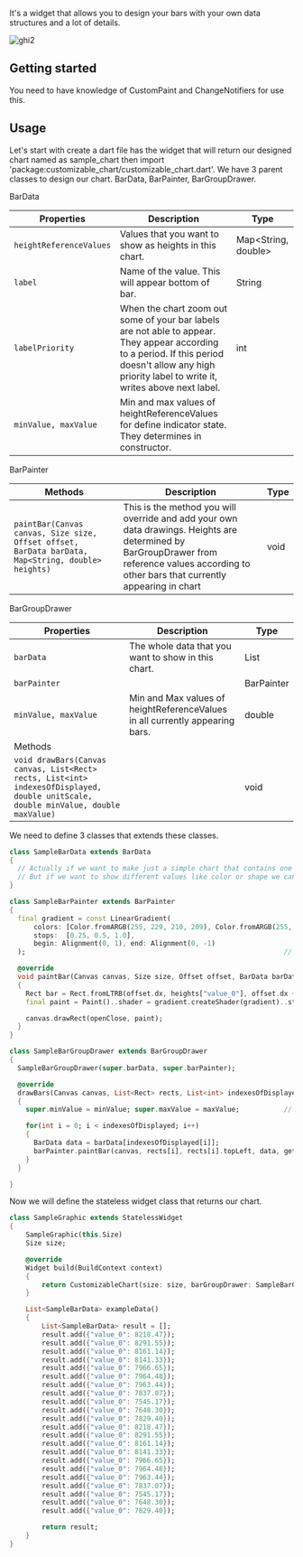 <!--
This README describes the package. If you publish this package to pub.dev,
this README's contents appear on the landing page for your package.

For information about how to write a good package README, see the guide for
[writing package pages](https://dart.dev/guides/libraries/writing-package-pages).

For general information about developing packages, see the Dart guide for
[creating packages](https://dart.dev/guides/libraries/create-library-packages)
and the Flutter guide for
[developing packages and plugins](https://flutter.dev/developing-packages).
-->

It's a widget that allows you to design your bars with your own data structures and a lot of details.

![ghi2](https://github.com/00Kerem00/customizable_chart/assets/143900054/66fcb698-e104-4179-98d4-ab32c0379b1e)

## Getting started

You need to have knowledge of CustomPaint and ChangeNotifiers for use this.

## Usage

Let's start with create a dart file has the widget that will return our designed chart named as sample_chart then import 'package:customizable_chart/customizable_chart.dart'.
We have 3 parent classes to design our chart. BarData, BarPainter, BarGroupDrawer.


BarData

| Properties | Description        | Type |
|------------|--------------------|-----|
| `heightReferenceValues` | Values that you want to show as heights in this chart. | Map<String, double> |
| `label` | Name of the value. This will appear bottom of bar. | String |
| `labelPriority` | When the chart zoom out some of your bar labels are not able to appear. They appear according to a period. If this period doesn't allow any high priority label to write it, writes above next label. | int |
| `minValue, maxValue` | Min and max values of heightReferenceValues for define indicator state. They determines in constructor. |     |


BarPainter

| Methods    | Description                | Type |
|------------|-------------------------|------|
| `paintBar(Canvas canvas, Size size, Offset offset, BarData barData, Map<String, double> heights)`| This is the method you will override and add your own data drawings. Heights are determined by BarGroupDrawer from reference values according to other bars that currently appearing in chart      | void |


BarGroupDrawer

| Properties   | Description                                                                  | Type          |
|--------------|------------------------------------------------------------------------------|---------------|
| `barData`    | The whole data that you want to show in this chart.                          | List<BarData> |
| `barPainter` |                                                                              | BarPainter    |
| `minValue, maxValue` | Min and Max values of heightReferenceValues in all currently appearing bars. | double     |
| Methods      |                                                                              |               |
| `void drawBars(Canvas canvas, List<Rect> rects, List<int> indexesOfDisplayed, double unitScale, double minValue, double maxValue)`  |                                                                              | void          |


We need to define 3 classes that extends these classes.

```dart
class SampleBarData extends BarData
{
  // Actually if we want to make just a simple chart that contains one height reference value, we don't need to add extra properties.
  // But if we want to show different values like color or shape we can make custom bar data. If you want to see sample of custom bar data check out SuperGraphic in examples.
}

class SampleBarPainter extends BarPainter
{
  final gradient = const LinearGradient(
      colors: [Color.fromARGB(255, 229, 210, 209), Color.fromARGB(255, 193, 136, 135), Color.fromARGB(255, 66, 28, 28)],
      stops:  [0.25, 0.5, 1.0],
      begin: Alignment(0, 1), end: Alignment(0, -1)
  );																// Gradient color of bars.

  @override
  void paintBar(Canvas canvas, Size size, Offset offset, BarData barData, Map<String, double> heights)				// This method gives the rect information as size and offset that we want to draw our bar inside of it
  {
    Rect bar = Rect.fromLTRB(offset.dx, heights["value_0"], offset.dx + size.width, size.height);
    final paint = Paint()..shader = gradient.createShader(gradient)..style = PaintingStyle.fill;

    canvas.drawRect(openClose, paint);
  }
}

class SampleBarGroupDrawer extends BarGroupDrawer
{
  SampleBarGroupDrawer(super.barData, super.barPainter);

  @override
  drawBars(Canvas canvas, List<Rect> rects, List<int> indexesOfDisplayed, double unitScale, double minValue, double maxValue)
  {
    super.minValue = minValue; super.maxValue = maxValue;			// Attention: this assignment is necessary to use getHeightsFromReferenceValues()

    for(int i = 0; i < indexesOfDisplayed; i++)
    {
      BarData data = barData[indexesOfDisplayed[i]];
      barPainter.paintBar(canvas, rects[i], rects[i].topLeft, data, getHeightsFromReferenceValues(data.heightReferenceValues, unitScale));
    }
  }

}
```


Now we will define the stateless widget class that returns our chart.

```dart
class SampleGraphic extends StatelessWidget
{
	SampleGraphic(this.Size)
	Size size;

	@override
  	Widget build(BuildContext context)
	{
		return CustomizableChart(size: size, barGroupDrawer: SampleBarGroupDrawer(exampleData(), SampleBarPainter()));
	}

	List<SampleBarData> exampleData()
	{
		List<SampleBarData> result = [];
		result.add({"value_0": 8218.47});
		result.add({"value_0": 8291.55});
		result.add({"value_0": 8161.14});
		result.add({"value_0": 8141.33});
		result.add({"value_0": 7966.65});
		result.add({"value_0": 7964.48});
		result.add({"value_0": 7963.44});
		result.add({"value_0": 7837.07});
		result.add({"value_0": 7545.17});
		result.add({"value_0": 7648.30});
		result.add({"value_0": 7829.40});
		result.add({"value_0": 8218.47});
		result.add({"value_0": 8291.55});
		result.add({"value_0": 8161.14});
		result.add({"value_0": 8141.33});
		result.add({"value_0": 7966.65});
		result.add({"value_0": 7964.48});
		result.add({"value_0": 7963.44});
		result.add({"value_0": 7837.07});
		result.add({"value_0": 7545.17});
		result.add({"value_0": 7648.30});
		result.add({"value_0": 7829.40});

		return result;
	}
}
```
